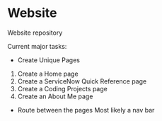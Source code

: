 # Website
Website repository

Current major tasks:

- Create Unique Pages
1. Create a Home page
2. Create a ServiceNow Quick Reference page
3. Create a Coding Projects page
5. Create an About Me page

- Route between the pages
Most likely a nav bar
